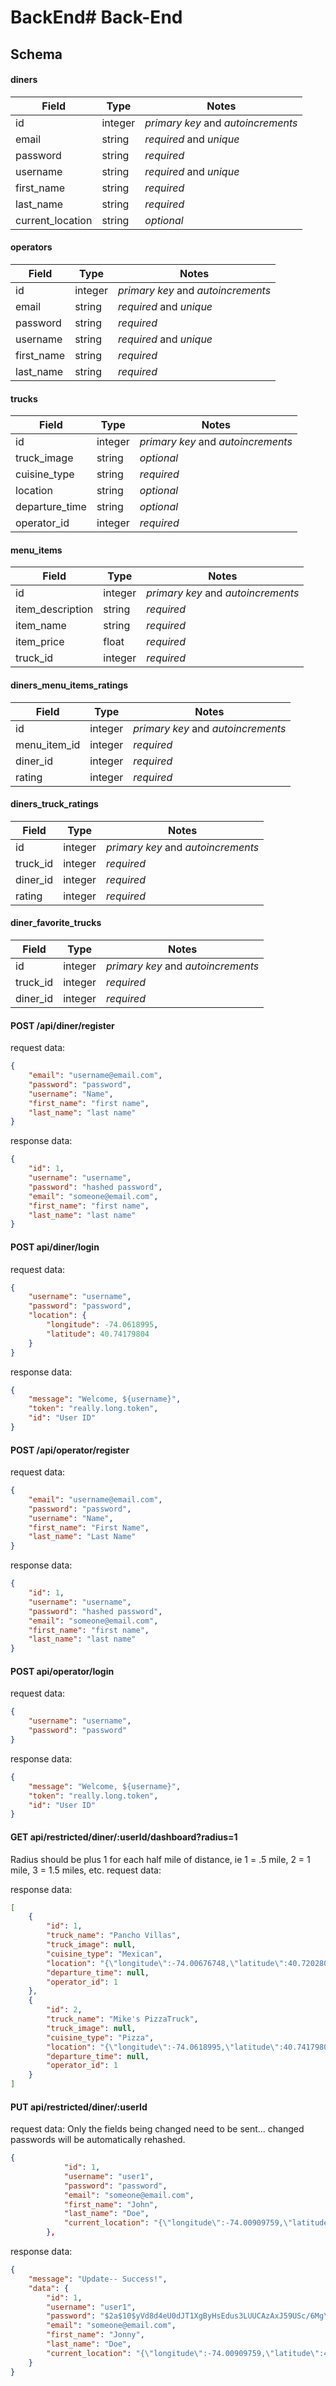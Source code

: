 # BackEnd# Back-End

## Schema

#### diners

| Field            | Type    | Notes                              |
| ---------------- | ------- | ---------------------------------- |
| id               | integer | _primary key_ and _autoincrements_ |
| email            | string  | _required_ and _unique_            |
| password         | string  | _required_                         |
| username         | string  | _required_ and _unique_            |
| first_name       | string  | _required_                         |
| last_name        | string  | _required_                         |
| current_location | string  | _optional_                         |

#### operators

| Field      | Type    | Notes                              |
| ---------- | ------- | ---------------------------------- |
| id         | integer | _primary key_ and _autoincrements_ |
| email      | string  | _required_ and _unique_            |
| password   | string  | _required_                         |
| username   | string  | _required_ and _unique_            |
| first_name | string  | _required_                         |
| last_name  | string  | _required_                         |

#### trucks

| Field          | Type    | Notes                              |
| -------------- | ------- | ---------------------------------- |
| id             | integer | _primary key_ and _autoincrements_ |
| truck_image    | string  | _optional_                         |
| cuisine_type   | string  | _required_                         |
| location       | string  | _optional_                         |
| departure_time | string  | _optional_                         |
| operator_id    | integer | _required_                         |

#### menu_items

| Field            | Type    | Notes                              |
| ---------------- | ------- | ---------------------------------- |
| id               | integer | _primary key_ and _autoincrements_ |
| item_description | string  | _required_                         |
| item_name        | string  | _required_                         |
| item_price       | float   | _required_                         |
| truck_id         | integer | _required_                         |

#### diners_menu_items_ratings

| Field        | Type    | Notes                              |
| ------------ | ------- | ---------------------------------- |
| id           | integer | _primary key_ and _autoincrements_ |
| menu_item_id | integer | _required_                         |
| diner_id     | integer | _required_                         |
| rating       | integer | _required_                         |

#### diners_truck_ratings

| Field    | Type    | Notes                              |
| -------- | ------- | ---------------------------------- |
| id       | integer | _primary key_ and _autoincrements_ |
| truck_id | integer | _required_                         |
| diner_id | integer | _required_                         |
| rating   | integer | _required_                         |

#### diner_favorite_trucks

| Field    | Type    | Notes                              |
| -------- | ------- | ---------------------------------- |
| id       | integer | _primary key_ and _autoincrements_ |
| truck_id | integer | _required_                         |
| diner_id | integer | _required_                         |

#### POST /api/diner/register

request data:

```json
{
	"email": "username@email.com",
	"password": "password",
	"username": "Name",
	"first_name": "first name",
	"last_name": "last name"
}
```

response data:

```json
{
	"id": 1,
	"username": "username",
	"password": "hashed password",
	"email": "someone@email.com",
	"first_name": "first name",
	"last_name": "last name"
}
```

#### POST api/diner/login

request data:

```json
{
	"username": "username",
	"password": "password",
	"location": {
		"longitude": -74.0618995,
		"latitude": 40.74179804
	}
}
```

response data:

```json
{
	"message": "Welcome, ${username}",
	"token": "really.long.token",
	"id": "User ID"
}
```

#### POST /api/operator/register

request data:

```json
{
	"email": "username@email.com",
	"password": "password",
	"username": "Name",
	"first_name": "First Name",
	"last_name": "Last Name"
}
```

response data:

```json
{
	"id": 1,
	"username": "username",
	"password": "hashed password",
	"email": "someone@email.com",
	"first_name": "first name",
	"last_name": "last name"
}
```

#### POST api/operator/login

request data:

```json
{
	"username": "username",
	"password": "password"
}
```

response data:

```json
{
	"message": "Welcome, ${username}",
	"token": "really.long.token",
	"id": "User ID"
}
```

#### GET api/restricted/diner/:userId/dashboard?radius=1

Radius should be plus 1 for each half mile of distance, ie 1 = .5 mile, 2 = 1 mile, 3 = 1.5 miles, etc.
request data:

response data:

```json
[
	{
		"id": 1,
		"truck_name": "Pancho Villas",
		"truck_image": null,
		"cuisine_type": "Mexican",
		"location": "{\"longitude\":-74.00676748,\"latitude\":40.7202806}",
		"departure_time": null,
		"operator_id": 1
	},
	{
		"id": 2,
		"truck_name": "Mike's PizzaTruck",
		"truck_image": null,
		"cuisine_type": "Pizza",
		"location": "{\"longitude\":-74.0618995,\"latitude\":40.74179804}",
		"departure_time": null,
		"operator_id": 1
	}
]
```

#### PUT api/restricted/diner/:userId

request data:
Only the fields being changed need to be sent... changed passwords will be automatically rehashed.

```json
{
            "id": 1,
            "username": "user1",
            "password": "password",
            "email": "someone@email.com",
            "first_name": "John",
            "last_name": "Doe",
            "current_location": "{\"longitude\":-74.00909759,\"latitude\":40.71789583}"
        },
```

response data:

```json
{
	"message": "Update-- Success!",
	"data": {
		"id": 1,
		"username": "user1",
		"password": "$2a$10$yVd8d4eU0dJT1XgByHsEdus3LUUCAzAxJ59USc/6MgYPPgrY2zNMK",
		"email": "someone@email.com",
		"first_name": "Jonny",
		"last_name": "Doe",
		"current_location": "{\"longitude\":-74.00909759,\"latitude\":40.71789583}"
	}
}
```
